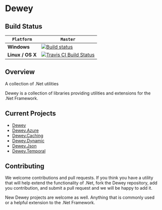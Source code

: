 # Dewey

## Build Status

`Platform` | `Master`
--- | ---
**Windows** | [![Build status](https://ci.appveyor.com/api/projects/status/fsu7t67aktwc9xtm?svg=true)](https://ci.appveyor.com/project/CadyIO/dewey)
**Linux / OS X** | [![Travis CI Build Status](https://travis-ci.org/CadyIO/Dewey.svg?branch=master)](https://travis-ci.org/CadyIO/Dewey)

## Overview

A collection of .Net utilities

Dewey is a collection of libraries providing utilities and extensions for the .Net Framework.

## Current Projects

  - [Dewey](src/Dewey)
  - [Dewey.Azure](src/Dewey.Azure)
  - [Dewey.Caching](src/Dewey.Caching)
  - [Dewey.Dynamic](src/Dewey.Dynamic)
  - [Dewey.Json](src/Dewey.Json)
  - [Dewey.Temporal](src/Dewey.Temporal)


## Contributing

We welcome contributions and pull requests. If you think you have a utility that will help extend the functionality of .Net, fork the Dewey repository, add you contribution, and submit a pull request and we will be happy to add it.

New Dewey projects are welcome as well. Anything that is commonly used or a helpful extension to the .Net Framework.

